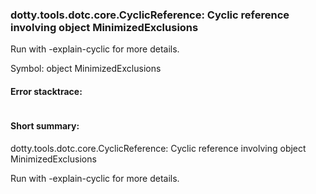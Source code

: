 ### dotty.tools.dotc.core.CyclicReference: Cyclic reference involving object MinimizedExclusions

 Run with -explain-cyclic for more details.

Symbol: object MinimizedExclusions

#### Error stacktrace:

```

```
#### Short summary: 

dotty.tools.dotc.core.CyclicReference: Cyclic reference involving object MinimizedExclusions

 Run with -explain-cyclic for more details.
